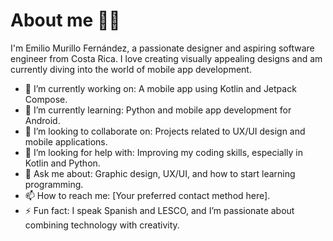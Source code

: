 # About me 👋😃

I'm Emilio Murillo Fernández, a passionate designer and aspiring software engineer from Costa Rica. I love creating visually appealing designs and am currently diving into the world of mobile app development.

- 🔭 I’m currently working on: A mobile app using Kotlin and Jetpack Compose.
- 🌱 I’m currently learning: Python and mobile app development for Android.
- 👯 I’m looking to collaborate on: Projects related to UX/UI design and mobile applications.
- 🤔 I’m looking for help with: Improving my coding skills, especially in Kotlin and Python.
- 💬 Ask me about: Graphic design, UX/UI, and how to start learning programming.
- 📫 How to reach me: [Your preferred contact method here].
- ⚡ Fun fact: I speak Spanish and LESCO, and I’m passionate about combining technology with creativity.
  
